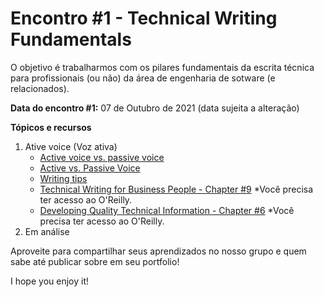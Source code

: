 # Encontro #1 - Technical Writing Fundamentals

O objetivo é trabalharmos com os pilares fundamentais da escrita técnica para profissionais (ou não) da área de engenharia de sotware (e relacionados).

**Data do encontro #1:** 07 de Outubro de 2021 (data sujeita a alteração)

**Tópicos e recursos**

1. Ative voice (Voz ativa)
    - [Active voice vs. passive voice](https://developers.google.com/tech-writing/one/active-voice)
    - [Active vs. Passive Voice](https://www.grammarly.com/blog/active-vs-passive-voice/)
    - [Writing tips](https://docs.microsoft.com/en-us/style-guide/global-communications/writing-tips)
    - [Technical Writing for Business People - Chapter #9](https://learning.oreilly.com/library/view/technical-writing-for/9781780174464/14_ch09.xhtml#h42) *Você precisa ter acesso ao O'Reilly.
    - [Developing Quality Technical Information - Chapter #6](https://learning.oreilly.com/library/view/developing-quality-technical/9780133119046/ch08.html#ch08lev1sec1) *Você precisa ter acesso ao O'Reilly.
2. Em análise

Aproveite para compartilhar seus aprendizados no nosso grupo e quem sabe até publicar sobre em seu portfolio!

I hope you enjoy it!
